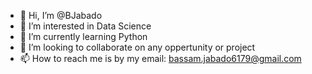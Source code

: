 - 👋 Hi, I’m @BJabado
- 👀 I’m interested in Data Science 
- 🌱 I’m currently learning Python
- 💞️ I’m looking to collaborate on any oppertunity or project
- 📫 How to reach me is by my email: bassam.jabado6179@gmail.com

<!---
BJabado/BJabado is a ✨ special ✨ repository because its `README.md` (this file) appears on your GitHub profile.
You can click the Preview link to take a look at your changes.
--->
